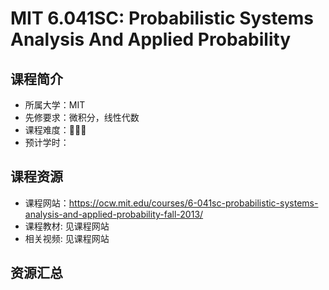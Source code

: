 

# MIT 6.041SC: Probabilistic Systems Analysis And Applied Probability

## 课程简介

- 所属大学：MIT
- 先修要求：微积分，线性代数
- 课程难度：🌟🌟🌟
- 预计学时：



## 课程资源

- 课程网站：<https://ocw.mit.edu/courses/6-041sc-probabilistic-systems-analysis-and-applied-probability-fall-2013/>
- 课程教材: 见课程网站
- 相关视频: 见课程网站

## 资源汇总


